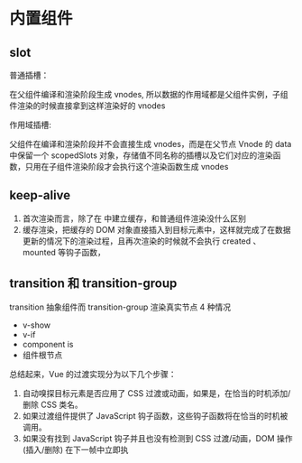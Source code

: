 # 内置组件

## slot

普通插槽：

在父组件编译和渲染阶段生成 vnodes, 所以数据的作用域都是父组件实例，子组件渲染的时候直接拿到这样渲染好的 vnodes

作用域插槽:

父组件在编译和渲染阶段并不会直接生成 vnodes，而是在父节点 Vnode 的 data 中保留一个 scopedSlots 对象，存储值不同名称的插槽以及它们对应的渲染函数，只用在子组件渲染阶段才会执行这个渲染函数生成 vnodes

## keep-alive

1. ⾸次渲染⽽⾔，除了在<keep-alive> 中建⽴缓存，和普通组件渲染没什么区别
2. 缓存渲染，把缓存的 DOM 对象直接插⼊到⽬标元素中，这样就完成了在数据更新的情况下的渲染过程，且再次渲染的时候就不会执⾏ created 、 mounted 等钩⼦函数，

## transition 和 transition-group

transition 抽象组件而 transition-group 渲染真实节点 4 种情况

- v-show
- v-if
- component is
- 组件根节点

总结起来，Vue 的过渡实现分为以下⼏个步骤：

1. ⾃动嗅探⽬标元素是否应⽤了 CSS 过渡或动画，如果是，在恰当的时机添加/删除 CSS 类名。
2. 如果过渡组件提供了 JavaScript 钩⼦函数，这些钩⼦函数将在恰当的时机被调⽤。
3. 如果没有找到 JavaScript 钩⼦并且也没有检测到 CSS 过渡/动画，DOM 操作 (插⼊/删除) 在下⼀帧中⽴即执
